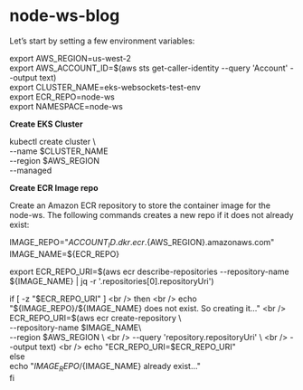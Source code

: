 # node-ws-blog

Let’s start by setting a few environment variables:

export AWS_REGION=us-west-2 <br />
export AWS_ACCOUNT_ID=$(aws sts get-caller-identity --query 'Account' --output text) <br />
export CLUSTER_NAME=eks-websockets-test-env <br />
export ECR_REPO=node-ws <br />
export NAMESPACE=node-ws <br />

<b>Create EKS Cluster </b>

kubectl create cluster \  <br />
  --name $CLUSTER_NAME \
  --region $AWS_REGION \
  --managed
  
 <b>Create ECR Image repo </b>
 
 Create an Amazon ECR repository to store the container image for the node-ws. The following commands creates a new repo if it does not already exist:
  
IMAGE_REPO="${ACCOUNT_ID}.dkr.ecr.${AWS_REGION}.amazonaws.com" <br />
IMAGE_NAME=${ECR_REPO} <br />

export ECR_REPO_URI=$(aws ecr describe-repositories --repository-name ${IMAGE_NAME}  | jq -r '.repositories[0].repositoryUri') <br />

if [ -z "$ECR_REPO_URI" ] <br />
then <br />
      echo "${IMAGE_REPO}/${IMAGE_NAME} does not exist. So creating it..." <br />
      ECR_REPO_URI=$(aws ecr create-repository \ <br />
        --repository-name $IMAGE_NAME\ <br />
        --region $AWS_REGION \ <br />
        --query 'repository.repositoryUri' \ <br />
        --output text)  <br />
      echo "ECR_REPO_URI=$ECR_REPO_URI" <br />
else <br />
      echo "${IMAGE_REPO}/${IMAGE_NAME} already exist..." <br />
fi <br />



